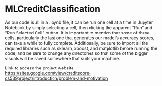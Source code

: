 # MLCreditClassification
As our code is all in a .ipynb file, it can be run one cell at a time in Jupyter Notebook by simply selecting a cell, then clicking the apparent “Run” and “Run Selected Cell” button. It is important to mention that some of these cells, particularly the last one that generates our model’s accuracy scores, can take a while to fully complete. Additionally, be sure to import all the required libraries such as sklearn, xboost, and matplotlib before running the code, and be sure to change any directories so that some of the bigger visuals will be saved somewhere that suits your machine.

Link to access the project website: https://sites.google.com/view/creditscore-cs539project/introduction/problem-and-motivation
